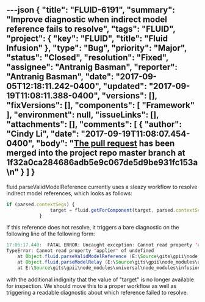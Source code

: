 ---json
{
  "title": "FLUID-6191",
  "summary": "Improve diagnostic when indirect model reference fails to resolve",
  "tags": "FLUID",
  "project": {
    "key": "FLUID",
    "title": "Fluid Infusion"
  },
  "type": "Bug",
  "priority": "Major",
  "status": "Closed",
  "resolution": "Fixed",
  "assignee": "Antranig Basman",
  "reporter": "Antranig Basman",
  "date": "2017-09-05T12:18:11.242-0400",
  "updated": "2017-09-19T11:08:11.388-0400",
  "versions": [],
  "fixVersions": [],
  "components": [
    "Framework"
  ],
  "environment": null,
  "issueLinks": [],
  "attachments": [],
  "comments": [
    {
      "author": "Cindy Li",
      "date": "2017-09-19T11:08:07.454-0400",
      "body": "[The pull request](https://github.com/fluid-project/infusion/pull/846) has been merged into the project repo master branch at 1f32a0ca284686adb5e9c067de5d9be931fc153a\n"
    }
  ]
}
---
fluid.parseValidModelReference currently uses a sleazy workflow to resolve indirect model references, which looks as follows:

```javascript
if (parsed.contextSegs) {
                target = fluid.getForComponent(target, parsed.contextSegs);
            }
```

If this reference does not resolve, it triggers a bare diagnostic on the following line of the following form:

```java
17:06:17.440:  FATAL ERROR: Uncaught exception: Cannot read property 'applier' of undefined
TypeError: Cannot read property 'applier' of undefined
    at Object.fluid.parseValidModelReference (E:\Source\gits\gpii\node_modules\universal\node_modules\infusion\src\framework\core\js\DataBinding.js:464:24)
    at Object.fluid.parseModelRelay (E:\Source\gits\gpii\node_modules\universal\node_modules\infusion\src\framework\core\js\DataBinding.js:773:34)
    at E:\Source\gits\gpii\node_modules\universal\node_modules\infusion\src\framework\core\js\DataBinding.js:882:23
```

with the additional indignity that the value of "target" is no longer available for inspection. We should move this to a proper workflow as well as triggering a readable diagnostic about which reference failed to resolve.

        